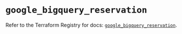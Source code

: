 # `google_bigquery_reservation`

Refer to the Terraform Registry for docs: [`google_bigquery_reservation`](https://registry.terraform.io/providers/hashicorp/google/5.26.0/docs/resources/bigquery_reservation).
